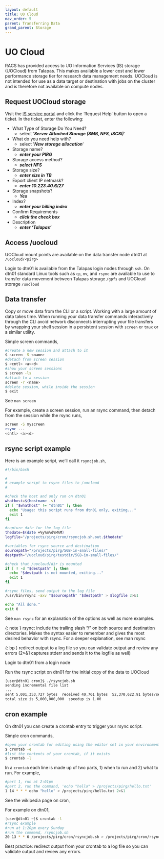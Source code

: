 ```yaml
---
layout: default
title: UO Cloud
nav_order: 5
parent: Transferring Data
grand_parent: Storage
---
```


# UO Cloud

RACS has provided access to UO Information Services (IS) storage (UOCloud) from Talapas. This makes available a lower cost and lower performance storage tier for research data management needs. UOCloud is not intended for use as a data target or destination with jobs on the cluster and is therefore not available on compute nodes.

## Request UOCloud storage

Visit the [IS service portal](https://service.uoregon.edu/TDClient/2030/Portal/Requests/ServiceDet?ID=18714&SIDs=3235) and click the ‘Request Help’ button to open a ticket. In the ticket, enter the following:

- What Type of Storage Do You Need?
  - select ‘_**Server Attached Storage (SMB, NFS, iSCSI)**_'
- What do you need help with?
  - select '_**New storage allocation**_’
- Storage name?
  - _**enter your PIRG**_
- Storage access method?
  - _**select NFS**_
- Storage size?
  - _**enter size in TB**_
- Export client IP netmask?
  - _**enter 10.223.40.6/27**_
- Storage snapshots?
  - _**Yes**_
- Index?
  - _**enter your billing index**_
- Confirm Requirements
  - _**click the check box**_
- Description
  - _**enter ‘Talapas’**_

## Access /uocloud

UOCloud mount points are available on the data transfer node dtn01 at `/uocloud/<pirg>`

Login to dtn01 is available from the Talapas login nodes through `ssh`. On dtn01 standard Linux tools such as `cp`, `mv`, and `rsync` are available to use to transfer data movement between Talapas storage `/gpfs` and UOCloud storage `/uocloud`

## Data transfer

Copy or move data from the CLI or a script. Working with a large amount of data takes time. When running your data transfer commands interactively through the CLI avoid network disconnects interrupting your file transfers by wrapping your shell session in a persistent session with `screen` or `tmux` or a similar utility.

Simple screen commands,

```bash
#create a new session and attach to it
$ screen -S <name>
#detach from screen session
$ <cntl> <a><d>
#show your screen sessions
$ screen -ls
#attach to a session
screen -r <name>
#delete session, while inside the session
$ exit
```

See `man screen`

For example, create a screen session, run an rsync command, then detach from the session while the rsync runs,

```bash
screen -S myscreen
rsync ...
<cntl> <a><d>
```

## rsync script example

Here is an example script, we’ll call it `rsyncjob.sh`,

```bash
#!/bin/bash

#
# example script to rsync files to /uocloud
#

#check the host and only run on dtn01
whathost=$(hostname -s)
if [ "$whathost" != "dtn01" ]; then
  echo "Usage: this script runs from dtn01 only, exiting..."
  exit 1
fi

#capture date for the log file
thedate=$(date +%y%m%d%H%M)
logfile="/projects/pirg/cron/rsyncjob.sh.out.$thedate"

#variables for rsync source and destination
sourcepath="/projects/pirg/5GB-in-small-files/"
destpath="/uocloud/pirg/testdir/5GB-in-small-files/"

#check that /uocloud/dir is mounted
if [ ! -d "$destpath" ]; then
  echo "$destpath is not mounted, exiting..."
  exit 1
fi

#rsync files, send output to the log file
/usr/bin/rsync -axv "$sourcepath" "$destpath" > $logfile 2>&1

echo "All done."
exit 0
```

See `man rsync` for an explanation of the options as well as more examples.

{: note }
rsync: include the trailing slash “/” on both source and destination directories. Makes the syntax easier to remember and gives the most desired behavior with rsync. For a deeper explanation, see man rsync

{: bp }
redirect output to a log file so you can validate output and review any errors (2>&1 captures stderr and sends it to the logfile as well)

Login to dtn01 from a login node

Run the rsync script on dtn01 for the initial copy of the data to UOCloud

```bash
[user@dtn01 cron]$ ./rsyncjob.sh
sending incremental file list
...
sent 5,001,353,727 bytes  received 40,761 bytes  52,370,622.91 bytes/sec
total size is 5,000,000,000  speedup is 1.00
```

## cron example

On dtn01 you can create a crontab entry to trigger your rsync script.

Simple cron commands,

```bash
#open your crontab for editing using the editor set in your environment, most likely vi
$ crontab -e
#list the contents of your crontab, if it exists
$ crontab -l
```

In a `crontab` each line is made up of two parts, 1) when to run and 2) what to run. For example,

```bash
#part 1, run at 2:01pm
#part 2, run the command, 'echo "hello" > /projects/pirg/hello.txt'
1 14 * * * echo "hello" > /projects/pirg/hello.txt 2>&1
```

See the wikipedia page on cron,

For example on dtn01,

```bash
[user@dtn01 ~]$ crontab -l
#rsync example
#run at 1:20pm every Sunday
#run the command, rsyncjob.sh
20 13 * * 6 /projects/pirg/cron/rsyncjob.sh > /projects/pirg/cron/rsyncjob.cron.out 2>&1
```

Best practice: redirect output from your crontab to a log file so you can validate output and review any errors.
